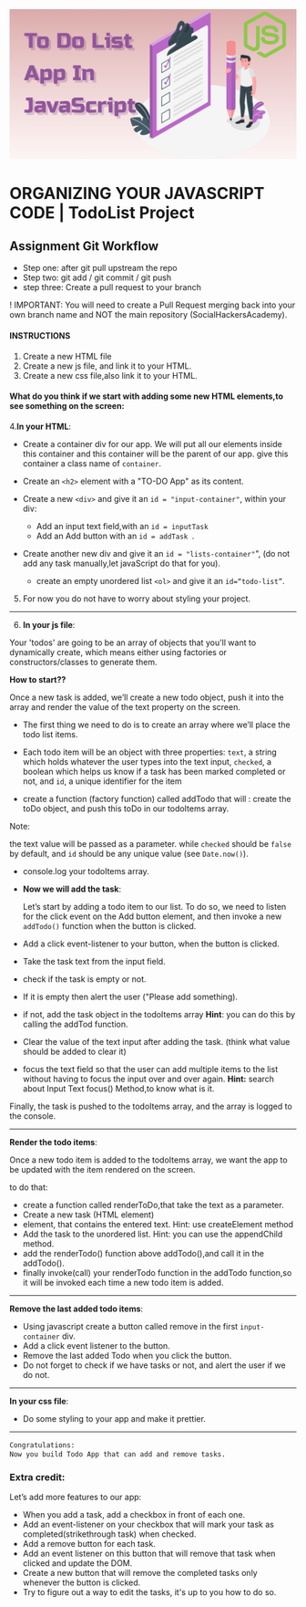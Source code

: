 ![JS-ToDo App](to-do-list.png)

# ORGANIZING YOUR JAVASCRIPT CODE | TodoList Project

## Assignment Git Workflow

- Step one: after git pull upstream the repo
- Step two: git add / git commit / git push
- step three: Create a pull request to your branch

! IMPORTANT: You will need to create a Pull Request merging back into your own branch name and NOT the main repository (SocialHackersAcademy).

#### INSTRUCTIONS

1.  Create a new HTML file
2.  Create a new js file, and link it to your HTML.
3.  Create a new css file,also link it to your HTML.

#### **What do you think if we start with adding some new HTML elements,to see something on the screen:**

4.**In your HTML**:

- Create a container div for our app. We will put all our elements inside this container and this container will be the parent of our app.
  give this container a class name of `container`.
- Create an `<h2>` element with a "TO-DO App" as its content.
- Create a new `<div>` and give it an `id = "input-container"`, within your div:

  - Add an input text field,with an `id = inputTask`
  - Add an Add button with an `id = addTask `.

- Create another new div and give it an `id = "lists-container"`",
  (do not add any task manually,let javaScript do that for you).
  - create an empty unordered list `<ol>` and give it an `id=“todo-list”`.

5. For now you do not have to worry about styling your project.

---

6. **In your js file**:

Your 'todos' are going to be an array of objects that you'll want to dynamically create, which means either using factories or constructors/classes to generate them.

**How to start??**

Once a new task is added, we’ll create a new todo object, push it into the array and render the value of the text property on the screen.

- The first thing we need to do is to create an array where we’ll place the todo list items.

- Each todo item will be an object with three properties: `text`, a string which holds whatever the user types into the text input, `checked`, a boolean which helps us know if a task has been marked completed or not, and `id`, a unique identifier for the item

- create a function (factory function) called addTodo that will :
  create the toDo object, and push this toDo in our todoItems array.

Note:

the text value will be passed as a parameter. while `checked` should be `false` by default, and `id` should be any unique value (see `Date.now()`).

- console.log your todoItems array.

- **Now we will add the task**:

  Let’s start by adding a todo item to our list. To do so, we need to listen for the click event on the Add button element, and then invoke a new `addTodo()` function when the button is clicked.

- Add a click event-listener to your button, when the button is clicked.
- Take the task text from the input field.
- check if the task is empty or not.
- If it is empty then alert the user ("Please add something).
- if not, add the task object in the todoItems array
  **Hint**: you can do this by calling the addTod function.
- Clear the value of the text input after adding the task.
  (think what value should be added to clear it)
- focus the text field so that the user can add multiple items to the list without having to focus the input over and over again.
  **Hint:** search about Input Text focus() Method,to know what is it.

Finally, the task is pushed to the todoItems array, and the array is logged to the console.

---

**Render the todo items**:

Once a new todo item is added to the todoItems array, we want the app to be updated with the item rendered on the screen.

to do that:

- create a function called renderToDo,that take the text as a parameter.
- Create a new task (HTML element) <li> element, that contains the entered text.
  Hint: use createElement method
- Add the task to the unordered list.
  Hint: you can use the appendChild method.
- add the renderTodo() function above addTodo(),and call it in the addTodo().
- finally invoke(call) your renderTodo function in the addTodo function,so it will be invoked each time a new todo item is added.

---

**Remove the last added todo items**:

- Using javascript create a button called remove in the first `input-container` div.
- Add a click event listener to the button.
- Remove the last added Todo when you click the button.
- Do not forget to check if we have tasks or not, and alert the user if we do not.

---

**In your css file**:

- Do some styling to your app and make it prettier.

---

```
Congratulations:
Now you build Todo App that can add and remove tasks.

```

### Extra credit:

Let’s add more features to our app:

- When you add a task, add a checkbox in front of each one.
- Add an event-listener on your checkbox that will mark your task as completed(strikethrough task) when checked.
- Add a remove button for each task.
- Add an event listener on this button that will remove that task when clicked and update the DOM.
- Create a new button that will remove the completed tasks only whenever the button is clicked.
- Try to figure out a way to edit the tasks, it's up to you how to do so.
